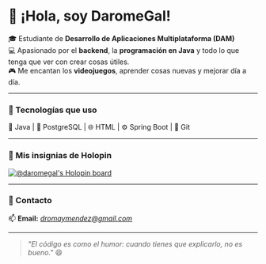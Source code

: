 # 👋 ¡Hola, soy DaromeGal!

🎓 Estudiante de **Desarrollo de Aplicaciones Multiplataforma (DAM)**  
💻 Apasionado por el **backend**, la **programación en Java** y todo lo que tenga que ver con crear cosas útiles.  
🎮 Me encantan los **videojuegos**, aprender cosas nuevas y mejorar día a día.  

---

### 🚀 Tecnologías que uso
💾 Java | 🐘 PostgreSQL | 🌐 HTML | ⚙️ Spring Boot | 🧠 Git

---

### 🧩 Mis insignias de Holopin
[![@daromegal's Holopin board](https://holopin.me/daromegal)](https://www.holopin.io/@daromegal)

---

### 🌟 Contacto
📫 **Email:** *dromaymendez@gmail.com*  

---

> *"El código es como el humor: cuando tienes que explicarlo, no es bueno."* 😄
